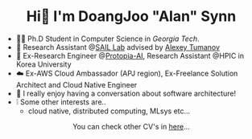 <!-- ![](https://github.com/alansynn/alansynn/blob/main/banner.jpeg) -->

<h1 align="center">Hi👋 I'm DoangJoo "Alan" Synn</h1>

- 🧑‍🎓 Ph.D Student in Computer Science in *Georgia Tech*.
- :lab_coat: Research Assistant @[SAIL Lab](https://faculty.cc.gatech.edu/~atumanov/) advised by [Alexey Tumanov](https://faculty.cc.gatech.edu/~atumanov/)
- 🚀 Ex-Research Engineer @[Protopia-AI](https://github.com/protopia-ai), Research Assistant @HPIC in Korea University
- :cloud: Ex-AWS Cloud Ambassador (APJ region), Ex-Freelance Solution Architect and Cloud Native Engineer
- :speech_balloon: I really enjoy having a conversation about software architecture!
- :grey_exclamation: Some other interests are..
  - cloud native, distributed computing, MLsys etc...

<p align="center">You can check other CV's in <a href="https://alansynn.com" target="blank">here</a>...</p>

<!-- <img align="center" src="https://github-readme-stats.vercel.app/api?username=alansynn&show_icons=true&count_private=true" alt="alansynn" width="50%"/></p> -->

<!-- ### Blogs posts -->
<!-- BLOG-POST-LIST:START -->
<!-- BLOG-POST-LIST:END -->
